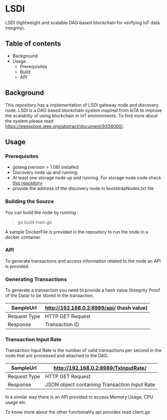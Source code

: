 # LSDI

LSDI (lightweight and scalable DAG based blockchain for verifying IoT data integrity).


## Table of contents
- Background
- Usage
    - Prerequisites
    - Build
    - API

## Background

This repository has a implementation of LSDI gateway node and discovery node. LSDI is a DAG based blockchain system inspired from IoTA to improve the scalabilty of using blockchain in IoT environments. To find more about the system please read https://ieeexplore.ieee.org/abstract/document/9334000/.

## Usage

### Prerequisites

- golang (version > 1.08) installed
- Discovery node up and running
- At least one storage node up and running. For storage node code check [this repository](https://github.com/sumanthcherupally/LSDI_SN)
- provide the address of the discovery node in bootstrapNodes.txt file

### Building the Source 

You can build the node by running :
> go build main.go 

A sample DockerFile is provided in the repository to run the node in a docker container.


### API

To generate transactions and access information related to the node an API is provided.

### Generating Transactions

To generate a transaction you need to provide a hash value (Integrity Proof of the Data) to be stored in the transaction.

SampleUrl    | http://192.168.0.2:8989/api/ (hash value)
---          | ---
Request Type | HTTP GET Request
Response     | Transaction ID

### Transaction Input Rate

Transaction Input Rate is the number of valid transactions per second in the node that are processed and attached to the DAG. 

SampleUrl    | http://192.168.0.2:8989/TxInputRate/
---          | ---
Request Type | HTTP GET Request
Response     | JSON object containing Transaction Input Rate

In a similar way there is an API provided to access Memory Usage, CPU usage etc.

To know more about the other functionality api provides read client.go 


